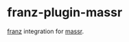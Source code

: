 # franz-plugin-massr

[franz](http://meetfranz.com/) integration for [massr](https://github.com/tdtds/massr).

